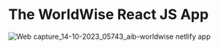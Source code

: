 # The WorldWise React JS App

![Web capture_14-10-2023_05743_aib-worldwise netlify app](https://github.com/ahmadiqbalbhatti/WorldWise_App/assets/52331296/46d2e1a6-c529-413a-b4b6-3f96a171e632)
